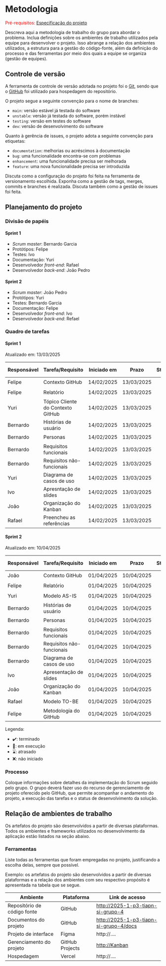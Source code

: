 
# Metodologia

<span style="color:red">Pré-requisitos: <a href="02-Especificacao.md"> Especificação do projeto</a></span>

Descreva aqui a metodologia de trabalho do grupo para abordar o problema. Inclua definições sobre os ambientes de trabalho utilizados pela equipe para desenvolver o projeto. Isso abrange a relação dos ambientes utilizados, a estrutura para a gestão do código-fonte, além da definição do processo e das ferramentas por meio dos quais a equipe se organiza (gestão de equipes).

## Controle de versão

A ferramenta de controle de versão adotada no projeto foi o [Git](https://git-scm.com/), sendo que o [GitHub](https://github.com) foi utilizado para hospedagem do repositório.

O projeto segue a seguinte convenção para o nome de branches:

- `main`: versão estável já testada do software
- `unstable`: versão já testada do software, porém instável
- `testing`: versão em testes do software
- `dev`: versão de desenvolvimento do software

Quanto à gerência de issues, o projeto adota a seguinte convenção para etiquetas:

- `documentation`: melhorias ou acréscimos à documentação
- `bug`: uma funcionalidade encontra-se com problemas
- `enhancement`: uma funcionalidade precisa ser melhorada
- `feature`: uma nova funcionalidade precisa ser introduzida

Discuta como a configuração do projeto foi feita na ferramenta de versionamento escolhida. Exponha como a gestão de tags, merges, commits e branches é realizada. Discuta também como a gestão de issues foi feita.

## Planejamento do projeto

###  Divisão de papéis

#### Sprint 1
- _Scrum master_: Bernardo Garcia
- Protótipos: Felipe
- Testes: Ivo
- Documentação: Yuri
- Desenvolvedor _front-end_: Rafael
- Desenvolvedor _back-end_: João Pedro

#### Sprint 2
- _Scrum master_: João Pedro
- Protótipos: Yuri
- Testes: Bernardo Garcia
- Documentação: Felipe 
- Desenvolvedor _front-end_: Ivo
- Desenvolvedor _back-end_: Refael

###  Quadro de tarefas

#### Sprint 1

Atualizado em: 13/03/2025

| Responsável   | Tarefa/Requisito | Iniciado em    | Prazo      | Status | Terminado em    |
| :----         |    :----         |      :----:    | :----:     | :----: | :----:          |
| Felipe     | Contexto GitHub | 14/02/2025     | 13/03/2025 | ✔️    | 07/03/2025      |
| Felipe     | Relatório | 14/02/2025     | 13/03/2025 | ✔️    |     13/03/2025 |
| Yuri       | Tópico Cliente do Contexto GitHub   | 14/02/2025     | 13/03/2025 | ✔️    |  07/03/2025               |
| Bernardo     | Histórias de usuário  | 14/02/2025     | 13/03/2025 |  ✔️  |       07/03/2025          |
| Bernardo     | Personas |    14/02/2025        | 13/03/2025 | ✔️   |  07/03/2025     |
| Bernardo     | Requisitos funcionais |    14/02/2025        | 13/03/2025 | ✔️   |  07/03/2025     |
| Bernardo     | Requisitos não-funcionais |    14/02/2025        | 13/03/2025 | ✔️   |  07/03/2025     |
| Yuri     | Diagrama de casos de uso |    14/02/2025        | 13/03/2025 | ✔️  |  13/03/2025      |
| Ivo     | Apresntação de slides |    14/02/2025        | 13/03/2025 | ✔️  |  13/03/2025      |
| João   | Organização do Kanban |    14/02/2025        |  13/03/2025  | ✔️  |    07/03/2025    |
| Rafael   | Preencheu as referências |    14/02/2025        |  13/03/2025  | ✔️  |    12/03/2025    |


#### Sprint 2

Atualizado em: 10/04/2025

| Responsável   | Tarefa/Requisito               | Iniciado em | Prazo      | Status | Terminado em |
| :------------ | :----------------------------- | :---------: | :--------: | :----: | :----------: |
| João          | Contexto GitHub                | 01/04/2025  | 10/04/2025 | ✔️     | 10/04/2025   |
| Felipe        | Relatório                      | 01/04/2025  | 10/04/2025 | ✔️     | 10/04/2025   |
| Yuri          |  Modelo AS-IS                  | 01/04/2025  | 10/04/2025 | ✔️     | 10/04/2025   |
| Bernardo      | Histórias de usuário           | 01/04/2025  | 10/04/2025 | ✔️     | 10/04/2025   |
| Bernardo      | Personas                       | 01/04/2025  | 10/04/2025 | ✔️     | 10/04/2025   |
| Bernardo      | Requisitos funcionais          | 01/04/2025  | 10/04/2025 | ✔️     | 10/04/2025   |
| Bernardo      | Requisitos não-funcionais      | 01/04/2025  | 10/04/2025 | ✔️     | 10/04/2025   |
| Bernardo      | Diagrama de casos de uso       | 01/04/2025  | 10/04/2025 | ✔️     | 10/04/2025   |
| Ivo           | Apresentação de slides         | 01/04/2025  | 10/04/2025 | ✔️     | 10/04/2025   |
| João          | Organização do Kanban          | 01/04/2025  | 10/04/2025 | ✔️     | 10/04/2025   |
| Rafael        | Modelo TO-BE                   | 01/04/2025  | 10/04/2025 | ✔️     | 10/04/2025   |
| Felipe        | Metodologia do GitHub          | 01/04/2025  | 10/04/2025 | ✔️     | 10/04/2025   |

Legenda:
- ✔️: terminado
- 📝: em execução
- ⌛: atrasado
- ❌: não iniciado

### Processo

Coloque informações sobre detalhes da implementação do Scrum seguido pelo grupo. O grupo deverá fazer uso do recurso de gerenciamento de projeto oferecido pelo GitHub, que permite acompanhar o andamento do projeto, a execução das tarefas e o status de desenvolvimento da solução.

## Relação de ambientes de trabalho

Os artefatos do projeto são desenvolvidos a partir de diversas plataformas. Todos os ambientes e frameworks utilizados no desenvolvimento da aplicação estão listados na seção abaixo.

### Ferramentas

Liste todas as ferramentas que foram empregadas no projeto, justificando a escolha delas, sempre que possível.

Exemplo: os artefatos do projeto são desenvolvidos a partir de diversas plataformas e a relação dos ambientes com seu respectivo propósito é apresentada na tabela que se segue.

| Ambiente                            | Plataforma                         | Link de acesso                         |
|-------------------------------------|------------------------------------|----------------------------------------|
| Repositório de código fonte         | GitHub                             | [http://2025-1-p3-tiapn-si-grupo-4](https://github.com/ICEI-PUC-Minas-PCO-SI/2025-1-p3-tiapn-si-grupo-4)|
| Documentos do projeto               | GitHub                             | [http://2025-1-p3-tiapn-si-grupo-4/docs](https://github.com/ICEI-PUC-Minas-PCO-SI/2025-1-p3-tiapn-si-grupo-4/tree/main/docs)|
| Projeto de interface                | Figma                              | http://....                            |
| Gerenciamento do projeto            | GitHub Projects                    | [http://Kanban](https://github.com/orgs/ICEI-PUC-Minas-PCO-SI/projects/81/views/1)   |
| Hospedagem                          | Vercel                             | http://....                            |
